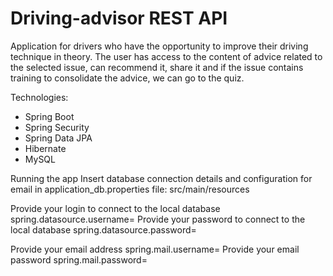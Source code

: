 # Driving-advisor REST API
Application for drivers who have the opportunity to improve their driving technique in theory. The user has access to the content of advice related to the selected issue, can recommend it, share it and if the issue contains training to consolidate the advice, we can go to the quiz.

Technologies: 

* Spring Boot
* Spring Security 
* Spring Data JPA
* Hibernate
* MySQL

Running the app
Insert database connection details and configuration for email in application_db.properties file: src/main/resources

Provide your login to connect to the local database
spring.datasource.username=
Provide your password to connect to the local database
spring.datasource.password=

Provide your email address
spring.mail.username=
Provide your email password
spring.mail.password=




